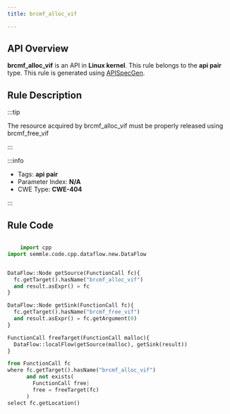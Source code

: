 ```yaml
---
title: brcmf_alloc_vif

---
```



## API Overview
**brcmf_alloc_vif** is an API in **Linux kernel**. This rule belongs to the **api pair** type. This rule is generated using [APISpecGen](../../tools/APISpecGen).
## Rule Description

:::tip

The resource acquired by brcmf_alloc_vif must be properly released using brcmf_free_vif

:::

:::info

- Tags: **api pair**
- Parameter Index: **N/A**
- CWE Type: **CWE-404**

:::

## Rule Code
```python

    import cpp
import semmle.code.cpp.dataflow.new.DataFlow


DataFlow::Node getSource(FunctionCall fc){
  fc.getTarget().hasName("brcmf_alloc_vif")
  and result.asExpr() = fc
}

DataFlow::Node getSink(FunctionCall fc){
  fc.getTarget().hasName("brcmf_free_vif")
  and result.asExpr() = fc.getArgument(0)
}

FunctionCall freeTarget(FunctionCall malloc){
  DataFlow::localFlow(getSource(malloc), getSink(result))
}

from FunctionCall fc
where fc.getTarget().hasName("brcmf_alloc_vif")
      and not exists(
        FunctionCall free| 
        free = freeTarget(fc)
      )
select fc.getLocation()

    
```